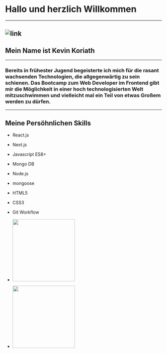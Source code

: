 #    **Hallo und herzlich Willkommen**
---
![link](https://miro.medium.com/v2/resize:fit:720/1*i8-u-V8LTTbQwTeUwLI_BQ.gif)
---
##     **Mein Name ist Kevin Koriath** 
---
###   Bereits in frühester Jugend begeisterte ich mich für die rasant wachsenden Technologien, die allgegenwärtig zu sein schienen. Das Bootcamp zum Web Developer im Frontend gibt mir die Möglichkeit in einer hoch technologisierten Welt mitzuschwimmen und vielleicht mal ein Teil von etwas Großem werden zu dürfen.
---
## **Meine Persöhnlichen Skills**

- React.js                          
- Next.js
- Javascript ES8+                   
- Mongo DB
- Node.js                           
- mongoose
- HTML5                             
- CSS3
- Git Workflow

- [<img src="https://user-images.githubusercontent.com/123958222/235976384-6170f680-3b78-4e89-a0ff-33486bfdd8d2.png" width="200" />](https://www.linkedin.com/in/kevin-koriath-282b9b269/)
- [<img src="https://user-images.githubusercontent.com/123958222/235983066-10509511-6805-40b3-a30c-6576fc0ed5f8.png" width="200" />](https://www.xing.com/profile/Kevin_Koriath089842/cv)

